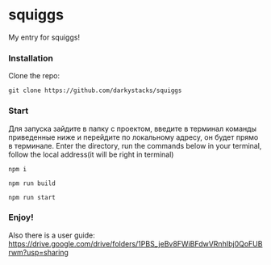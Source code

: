 # squiggs
My entry for squiggs!


### Installation

Clone the repo:
```
git clone https://github.com/darkystacks/squiggs
```

### Start

Для запуска зайдите в папку с проектом, введите в терминал команды приведенные ниже и перейдите по локальному адресу, он будет прямо в терминале.
Enter the directory, run the commands below in your terminal, follow the local address(it will be right in terminal)
```
npm i
```
```
npm run build
```
```
npm run start
```

### Enjoy!
Also there is a user guide:
https://drive.google.com/drive/folders/1PBS_jeBv8FWiBFdwVRnhIbj0QoFUBrwm?usp=sharing
